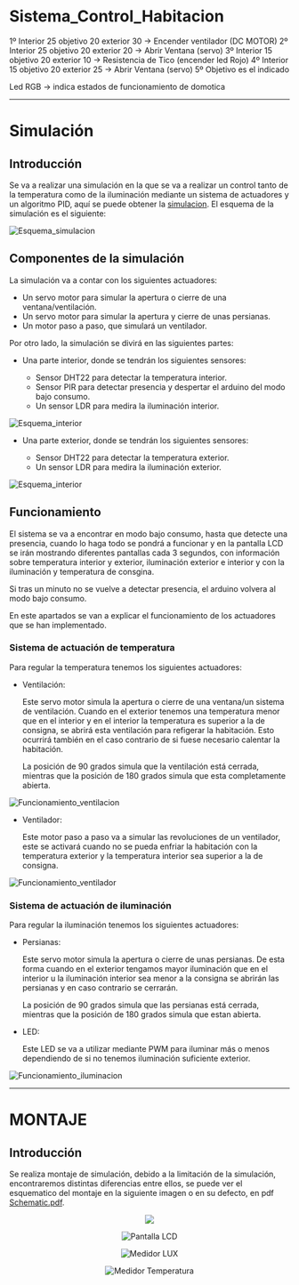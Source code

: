 # Sistema_Control_Habitacion

1º Interior 25 objetivo 20 exterior 30 -> Encender ventilador (DC MOTOR)
2º Interior 25 objetivo 20 exterior 20 -> Abrir Ventana (servo)
3º Interior 15 objetivo 20 exterior 10 -> Resistencia de Tico (encender led Rojo)
4º Interior 15 objetivo 20 exterior 25 -> Abrir Ventana (servo)
5º Objetivo es el indicado

Led RGB -> indica estados de funcionamiento de domotica

---
# Simulación

## Introducción

Se va a realizar una simulación en la que se va a realizar un control tanto de la temperatura como de la iluminación mediante un sistema de actuadores y un algoritmo PID, aquí se puede obtener la [simulacion](https://wokwi.com/projects/398885797039480833). El esquema de la simulación es el siguiente:

![Esquema_simulacion](doc/images/Esquema_simulacion.PNG)

## Componentes de la simulación

La simulación va a contar con los siguientes actuadores:
* Un servo motor para simular la apertura o cierre de una ventana/ventilación.
* Un servo motor para simular la apertura y cierre de unas persianas.
* Un motor paso a paso, que simulará un ventilador.

Por otro lado, la simulación se divirá en las siguientes partes:

* Una parte interior, donde se tendrán los siguientes sensores:
  
  * Sensor DHT22 para detectar la temperatura interior.
  * Sensor PIR para detectar presencia y despertar el arduino del modo bajo consumo.
  * Un sensor LDR para medira la iluminación interior.

![Esquema_interior](doc/images/Parte_Interior_simulacion.PNG)

* Una parte exterior, donde se tendrán los siguientes sensores:
  
  * Sensor DHT22 para detectar la temperatura exterior.
  * Un sensor LDR para medira la iluminación exterior.

![Esquema_interior](doc/images/Parte_Exterior_simulacion.PNG)

## Funcionamiento

El sistema se va a encontrar en modo bajo consumo, hasta que detecte una presencia, cuando lo haga todo se pondrá a funcionar y en la pantalla LCD se irán mostrando diferentes pantallas cada 3 segundos, con información sobre temperatura interior y exterior, iluminación exterior e interior y con la iluminación y temperatura de consgina.

Si tras un minuto no se vuelve a detectar presencia, el arduino volvera al modo bajo consumo.

En este apartados se van a explicar el funcionamiento de los actuadores que se han implementado.
### Sistema de actuación de temperatura

Para regular la temperatura tenemos los siguientes actuadores:

* Ventilación:
  
  Este servo motor simula la apertura o cierre de una ventana/un sistema de ventilación. Cuando en el exterior tenemos una temperatura menor que en el interior y en el interior la temperatura es superior a la de consigna, se abrirá esta ventilación para refigerar la habitación. Esto ocurrirá también en el caso contrario de si fuese necesario calentar la habitación.
  
  La posición de 90 grados simula que la ventilación está cerrada, mientras que la posición de 180 grados simula que esta completamente abierta.

![Funcionamiento_ventilacion](doc/gifts/Funcionamiento_ventilacion.gif)

* Ventilador:
  
  Este motor paso a paso va a simular las revoluciones de un ventilador, este se activará cuando no se pueda enfriar la habitación con la temperatura exterior y la temperatura interior sea superior a la de consigna.
   
![Funcionamiento_ventilador](doc/gifts/Funcionamiento_ventilador.gif)


### Sistema de actuación de iluminación

Para regular la iluminación tenemos los siguientes actuadores:

* Persianas:
  
  Este servo motor simula la apertura o cierre de unas persianas. De esta forma cuando en el exterior tengamos mayor iluminación que en el interior u la iluminación interior sea menor a la consigna se abrirán las persianas y en caso contrario se cerrarán.
  
  La posición de 90 grados simula que las persianas está cerrada, mientras que la posición de 180 grados simula que estan abierta.


* LED:
  
  Este LED se va a utilizar mediante PWM para iluminar más o menos dependiendo de si no tenemos iluminación suficiente exterior.
   
![Funcionamiento_iluminacion](doc/gifts/Funcionamiento_iluminacion.gif)



---
# MONTAJE

## Introducción
Se realiza montaje de simulación, debido a la limitación de la simulación, encontraremos distintas diferencias entre ellos, se puede ver el esquematico del montaje en la siguiente imagen o en su defecto, en pdf [Schematic.pdf](schematic.pdf).

<p align="center">
<img src="doc/images/SCHEMATIC.png">
</p>


<p align="center">
<img src="doc/images/MONTAJE_LCD.PNG" alt="Pantalla LCD">
</p>


<p align="center">
<img src="doc/images/MONTAJE_LUX.PNG"alt="Medidor LUX">
</p>


<p align="center">
<img src="doc/images/MONTAJE_TEMPERATURA.PNG"alt="Medidor Temperatura">
</p>